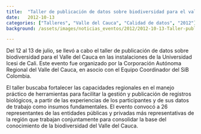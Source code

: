 ```yaml
---
title:  "Taller de publicación de datos sobre biodiversidad para el valle del cauca"
date:   2012-10-13
categories: ["Talleres", "Valle del Cauca", "Calidad de datos", "2012"]
background: /assets/images/noticias_eventos/2012/2012-10-13-Taller-publicacion-datos-valle-cauca.jpg

---
```


Del 12 al 13 de julio, se llevó a cabo el taller de publicación de datos sobre biodiversidad para el Valle  del Cauca en las instalaciones de la Universidad Icesi de Cali. Este evento fue organizado por la Corporación Autónoma Regional del Valle del Cauca, en asocio con el Equipo Coordinador del SiB Colombia.  

El taller buscaba fortalecer las capacidades regionales en el manejo práctico de herramientas para facilitar la gestión y publicación de registros biológicos, a partir de las experiencias de los participantes y de sus datos de trabajo como insumos fundamentales. El evento convocó a 26 representantes de las entidades públicas y privadas más representativas de la región que trabajan conjuntamente para consolidar la base del conocimiento de la biodiversidad del Valle del Cauca.
